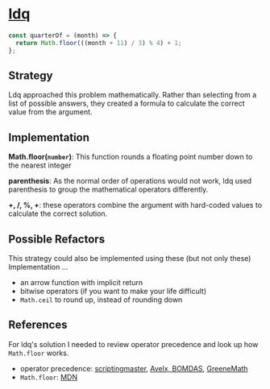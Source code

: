 # [ldq](https://www.codewars.com/users/ldq)

```js
const quarterOf = (month) => {
  return Math.floor(((month + 11) / 3) % 4) + 1;
};
```

## Strategy

Ldq approached this problem mathematically. Rather than selecting from a list of
possible answers, they created a formula to calculate the correct value from the
argument.

## Implementation

**Math.floor(`number`)**: This function rounds a floating point number down to
the nearest integer

**parenthesis**: As the normal order of operations would not work, ldq used
parenthesis to group the mathematical operators differently.

**+, /, %, +**: these operators combine the argument with hard-coded values to
calculate the correct solution.

## Possible Refactors

This strategy could also be implemented using these (but not only these)
Implementation ...

- an arrow function with implicit return
- bitwise operators (if you want to make your life difficult)
- `Math.ceil` to round up, instead of rounding down

## References

For ldq's solution I needed to review operator precedence and look up how
`Math.floor` works.

- operator precedence:
  [scriptingmaster](http://www.scriptingmaster.com/javascript/operator-precedence.asp),
  [Avelx, BOMDAS](https://www.youtube.com/watch?v=v-L5v6GEFcY),
  [GreeneMath](https://www.youtube.com/watch?v=XI2KKC_7FAM)
- `Math.floor`:
  [MDN](https://developer.mozilla.org/en-US/docs/Web/JavaScript/Reference/Global_Objects/Math/floor)
